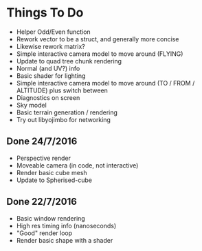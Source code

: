 # Things To Do

- Helper Odd/Even function
- Rework vector to be a struct, and generally more concise
- Likewise rework matrix?
- Simple interactive camera model to move around (FLYING)
- Update to quad tree chunk rendering
- Normal (and UV?) info
- Basic shader for lighting
- Simple interactive camera model to move around (TO / FROM / ALTITUDE) plus switch between
- Diagnostics on screen
- Sky model
- Basic terrain generation / rendering
- Try out libyojimbo for networking


## Done 24/7/2016

- Perspective render
- Moveable camera (in code, not interactive)
- Render basic cube mesh
- Update to Spherised-cube

## Done 22/7/2016

- Basic window rendering
- High res timing info (nanoseconds)
- "Good" render loop
- Render basic shape with a shader
